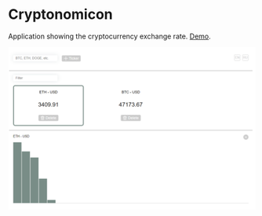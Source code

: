 # Cryptonomicon
Application showing the cryptocurrency exchange rate. [Demo](https://cryptonomicon.netlify.app/).

![App screenshot](https://github.com/wukapHo/cryptonomicon/raw/main/Screenshot.png)
